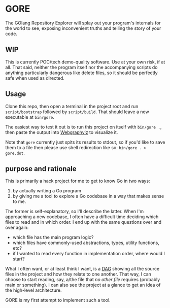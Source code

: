# GORE

The GOlang Repository Explorer will splay out your program's internals for the
world to see, exposing inconvenient truths and telling the story of your code.


## WIP

This is currently POC/tech demo-quality software. Use at your own risk, if at
all. That said, neither the program itself nor the accompanying scripts do
anything particularly dangerous like delete files, so it should be perfectly
safe when used as directed.

## Usage

Clone this repo, then open a terminal in the project root and run
`script/bootstrap` followed by `script/build`. That should leave a new
executable at `bin/gore`.

The easiest way to test it out is to run this project on itself with `bin/gore
.`, then paste the output into [Webgraphviz](http://www.webgraphviz.com/) to
visualize it.

Note that `gore` currently just spits its results to stdout, so if you'd like to
save them to a file then please use shell redirection like so: `bin/gore . >
gore.dot`.

## purpose and rationale

This is primarily a hack project for me to get to know Go in two ways:

1. by actually writing a Go program
2. by giving me a tool to explore a Go codebase in a way that makes sense to me.

The former is self-explanatory, so I'll describe the latter. When I'm
approaching a new codebase, I often have a difficult time deciding which files
to read and in which order. I end up with the same questions over and over
again:

* which file has the main program logic?
* which files have commonly-used abstractions, types, utility functions, etc?
* if I wanted to read every function in implementation order, where would I
  start?

What I often want, or at least think I want, is a
[DAG](https://en.wikipedia.org/wiki/Directed_acyclic_graph) showing all the
source files in the project and how they relate to one another. That way, I can
choose to start reading, say, a/the file that *no other file* requires (probably
main or something). I can also see the project at a glance to get an idea of the
high-level architecture.

GORE is my first attempt to implement such a tool.
